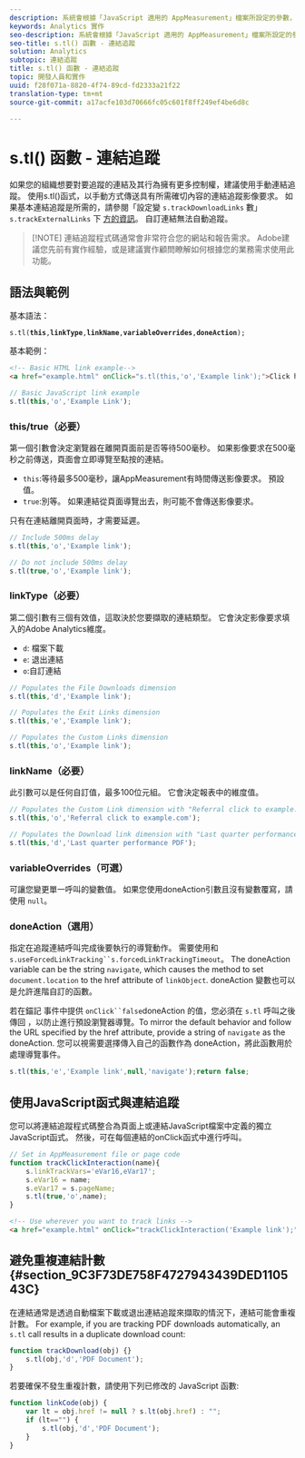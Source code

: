```yaml
---
description: 系統會根據「JavaScript 適用的 AppMeasurement」檔案所設定的參數，自動追蹤檔案下載和退出連結。
keywords: Analytics 實作
seo-description: 系統會根據「JavaScript 適用的 AppMeasurement」檔案所設定的參數，自動追蹤檔案下載和退出連結。
seo-title: s.tl() 函數 - 連結追蹤
solution: Analytics
subtopic: 連結追蹤
title: s.tl() 函數 - 連結追蹤
topic: 開發人員和實作
uuid: f28f071a-8820-4f74-89cd-fd2333a21f22
translation-type: tm+mt
source-git-commit: a17acfe103d70666fc05c601f8ff249ef4be6d8c

---
```



# s.tl() 函數 - 連結追蹤

如果您的組織想要對要追蹤的連結及其行為擁有更多控制權，建議使用手動連結追蹤。 使用s.tl()函式，以手動方式傳送具有所需確切內容的連結追蹤影像要求。 如果基本連結追蹤是所需的，請參閱「設定變 `s.trackDownloadLinks` 數」 `s.trackExternalLinks` 下 [方的資訊](c-variables/configuration-variables.md)。 自訂連結無法自動追蹤。

> [!NOTE] 連結追蹤程式碼通常會非常符合您的網站和報告需求。 Adobe建議您先前有實作經驗，或是建議實作顧問瞭解如何根據您的業務需求使用此功能。

## 語法與範例

基本語法：

`s.tl(`**`this`**`,`**`linkType`**`,`**`linkName`**`,`**`variableOverrides`**`,`**`doneAction`**`);`

基本範例：

```HTML
<!-- Basic HTML link example-->
<a href="example.html" onClick="s.tl(this,'o','Example link');">Click here</a>
```

```JavaScript
// Basic JavaScript link example
s.tl(this,'o','Example Link');
```

### this/true（必要）

第一個引數會決定瀏覽器在離開頁面前是否等待500毫秒。 如果影像要求在500毫秒之前傳送，頁面會立即導覽至點按的連結。

* `this`:等待最多500毫秒，讓AppMeasurement有時間傳送影像要求。 預設值。
* `true`:別等。 如果連結從頁面導覽出去，則可能不會傳送影像要求。

只有在連結離開頁面時，才需要延遲。

```JavaScript
// Include 500ms delay
s.tl(this,'o','Example link');

// Do not include 500ms delay
s.tl(true,'o','Example link');
```

### linkType（必要）

第二個引數有三個有效值，這取決於您要擷取的連結類型。 它會決定影像要求填入的Adobe Analytics維度。

* `d`: 檔案下載
* `e`: 退出連結
* `o`:自訂連結

```JavaScript
// Populates the File Downloads dimension
s.tl(this,'d','Example link');

// Populates the Exit Links dimension
s.tl(this,'e','Example link');

// Populates the Custom Links dimension
s.tl(this,'o','Example link');
```

### linkName（必要）

此引數可以是任何自訂值，最多100位元組。 它會決定報表中的維度值。

```JavaScript
// Populates the Custom Link dimension with "Referral click to example.com"
s.tl(this,'o','Referral click to example.com');

// Populates the Download link dimension with "Last quarter performance PDF"
s.tl(this,'d','Last quarter performance PDF');
```

### variableOverrides（可選）

可讓您變更單一呼叫的變數值。 如果您使用doneAction引數且沒有變數覆寫，請使用 `null`。

### doneAction（選用）

指定在追蹤連結呼叫完成後要執行的導覽動作。 需要使用和 `s.useForcedLinkTracking``s.forcedLinkTrackingTimeout`。 The doneAction variable can be the string `navigate`, which causes the method to set `document.location` to the href attribute of `linkObject`. doneAction 變數也可以是允許進階自訂的函數。

若在錨記 事件中提供 `onClick``false`doneAction 的值，您必須在 `s.tl` 呼叫之後傳回 ，以防止進行預設瀏覽器導覽。To mirror the default behavior and follow the URL specified by the href attribute, provide a string of `navigate` as the doneAction. 您可以視需要選擇傳入自己的函數作為 doneAction，將此函數用於處理導覽事件。

```JavaScript
s.tl(this,'e','Example link',null,'navigate');return false;
```

## 使用JavaScript函式與連結追蹤

您可以將連結追蹤程式碼整合為頁面上或連結JavaScript檔案中定義的獨立JavaScript函式。 然後，可在每個連結的onClick函式中進行呼叫。

```JavaScript
// Set in AppMeasurement file or page code
function trackClickInteraction(name){
    s.linkTrackVars='eVar16,eVar17';
    s.eVar16 = name;
    s.eVar17 = s.pageName;
    s.tl(true,'o',name);
}
```

```HTML
<!-- Use wherever you want to track links -->
<a href="example.html" onClick="trackClickInteraction('Example link');">Click here</a>
```

## 避免重複連結計數 {#section_9C3F73DE758F4727943439DED110543C}

在連結通常是透過自動檔案下載或退出連結追蹤來擷取的情況下，連結可能會重複計數。 For example, if you are tracking PDF downloads automatically, an `s.tl` call results in a duplicate download count:

```JavaScript
function trackDownload(obj) {}
    s.tl(obj,'d','PDF Document');
}
```

若要確保不發生重複計數，請使用下列已修改的 JavaScript 函數:

```JavaScript
function linkCode(obj) {
    var lt = obj.href != null ? s.lt(obj.href) : "";
    if (lt=="") {
        s.tl(obj,'d','PDF Document');
    }
}
```

